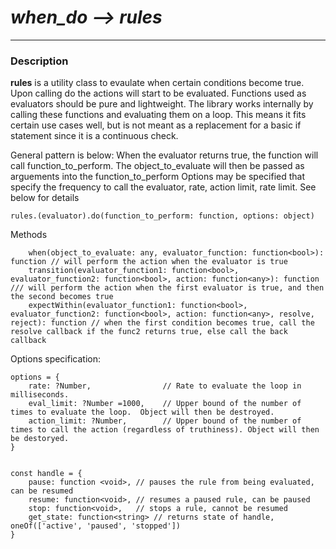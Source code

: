 # *when_do --> rules* #
------------

### Description ###
**rules** is a utility class to evaulate when certain conditions become true.
Upon calling do the actions will start to be evaluated.  Functions used as evaluators should be pure and lightweight.
The library works internally by calling these functions and evaluating them on a loop. This means it fits certain use
cases well, but is not meant as a replacement for a basic if statement since it is a continuous check.

General pattern is below:
When the evaluator returns true, the function will call function_to_perform.  The object_to_evaluate will then be passed as arguements into the function_to_perform
Options may be specified that specify the frequency to call the evaluator, rate, action limit, rate limit.  See below for details


~~~~
rules.(evaluator).do(function_to_perform: function, options: object)
~~~~


Methods

~~~~
    when(object_to_evaluate: any, evaluator_function: function<bool>): function // will perform the action when the evaluator is true
    transition(evaluator_function1: function<bool>, evaluator_function2: function<bool>, action: function<any>): function /// will perform the action when the first evaluator is true, and then the second becomes true
    expectWithin(evaluator_function1: function<bool>, evaluator_function2: function<bool>, action: function<any>, resolve, reject): function // when the first condition becomes true, call the resolve callback if the func2 returns true, else call the back callback
~~~~

Options specification: 

~~~~
options = {
    rate: ?Number,                // Rate to evaluate the loop in milliseconds. 
    eval_limit: ?Number =1000,    // Upper bound of the number of times to evaluate the loop.  Object will then be destroyed.
    action_limit: ?Number,        // Upper bound of the number of times to call the action (regardless of truthiness). Object will then be destoryed.
}
~~~~

~~~~

const handle = {
    pause: function <void>, // pauses the rule from being evaluated, can be resumed
    resume: function<void>, // resumes a paused rule, can be paused
    stop: function<void>,   // stops a rule, cannot be resumed
    get_state: function<string> // returns state of handle, oneOf(['active', 'paused', 'stopped'])
}
~~~~